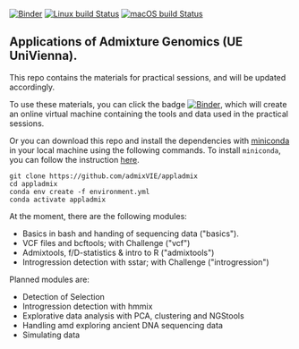 [![Binder](https://mybinder.org/badge_logo.svg)](https://mybinder.org/v2/gh/admixVIE/appladmix/HEAD)
[![Linux build Status](https://github.com/admixVIE/iNEAL/actions/workflows/ubuntu-build.yml/badge.svg?branch=main)](https://github.com/admixVIE/appladmix/actions)
[![macOS build Status](https://github.com/admixVIE/iNEAL/actions/workflows/macos-build.yml/badge.svg?branch=main)](https://github.com/admixVIE/appladmix/actions)

## Applications of Admixture Genomics (UE UniVienna).

This repo contains the materials for practical sessions, and will be updated accordingly.

To use these materials, you can click the badge [![Binder](https://mybinder.org/badge_logo.svg)](https://mybinder.org/v2/gh/admixVIE/appladmix/HEAD), which will create an online virtual machine containing the tools and data used in the practical sessions.

Or you can download this repo and install the dependencies with [miniconda](https://docs.conda.io/en/latest/miniconda.html) in your local machine using the following commands. To install `miniconda`, you can follow the instruction [here](https://conda.io/projects/conda/en/latest/user-guide/install/index.html).

```
git clone https://github.com/admixVIE/appladmix
cd appladmix
conda env create -f environment.yml
conda activate appladmix
```


At the moment, there are the following modules:
- Basics in bash and handing of sequencing data ("basics").
- VCF files and bcftools; with Challenge ("vcf")
- Admixtools, f/D-statistics & intro to R ("admixtools")
- Introgression detection with sstar; with Challenge ("introgression")

Planned modules are:
- Detection of  Selection
- Introgression detection with hmmix
- Explorative data analysis with PCA, clustering and NGStools
- Handling amd exploring ancient DNA sequencing data
- Simulating data


